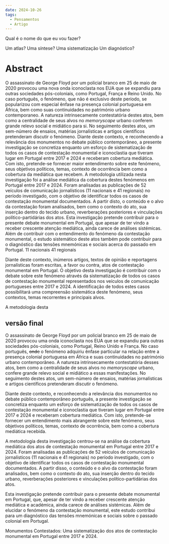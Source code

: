 ```yaml
---
date: 2024-10-26
tags:
  - Pensamentos
  - Artigo
---
```


Qual é o nome do que eu vou fazer?

Um atlas? Uma síntese?
Uma sistematização
Um diagnóstico?

# Abstract
O assassinato de George Floyd por um policial branco em 25 de maio de 2020 provocou uma nova onda iconoclasta nos EUA que se expandiu para outras sociedades pós-coloniais, como Portugal, França e Reino Unido. No caso português, o fenómeno, que não é exclusivo deste período, se popularizou com especial ênfase na presença colonial portuguesa em África, bem como suas continuidades no património urbano contemporaneo. 
A natureza intrinsecamente contestatória destes atos, bem como a centralidade de seus alvos no _memoryscape_ urbano conferem grande relevo social e midiático para si. No seguimento destes atos, um sem-número de ensaios, matérias jornalísticas e artigos científicos pretenderam discutir o fenómeno.
Diante deste contexto, e reconhecendo a relevância dos monumentos no debate público contemporâneo, a presente investigação se concretiza enquanto um esforço de sistematização de todos os casos de contestação monumental e iconoclastia que tiveram lugar em Portugal entre 2017 e 2024 e receberam cobertura mediática. Com isto, pretende-se fornecer maior entendimento sobre este fenómeno, seus objetivos políticos, temas, contexto de ocorrência bem como a cobertura da mediática que recebem.
A metodologia utilizada nesta investigação foi a análise mediática da cobertura destes fenómenos em Portugal entre 2017 e 2024. Foram analisadas as publicações de 52 veículos de comunicação jornalísticos (11 nacionais e 41 regionais) no período investigado, com o objetivo de identificar todos os casos de contestação monumental documentados. A partir disto, o conteúdo e o alvo da contestação foram analisados, bem como o contexto do ato, sua inserção dentro do tecido urbano, reverberações posteriores e vinculações político-partidárias dos atos. 
Esta investigação pretende contribuir para o presente debate monumental em Portugal, que apesar de ter vindo a receber crescente atenção mediática, ainda carece de análises sistémicas. Além de contribuir com o entendimento do fenómeno da contestação monumental, o estudo sistemático deste atos também pode contribuir para o diagnóstico das tensões mnemónicas e sociais acerca do passado em Portugal. 
11 nacionais
41 regionais 

Diante deste contexto, inúmeros artigos, textos de opinião e reportagens jornalísticas foram escritas, a favor ou contra, atos de contestação monumental em Portugal. O objetivo desta investigação é contribuir com o debate sobre este fenómeno através da sistematização de todos os casos de contestação monumental representados nos veículos de comunicação portugueses entre 2017 e 2024. A identificação de todos estes casos possibilitará uma compreensão sistemática deste fenómeno, seus contextos, temas recorrentes e principais alvos.

A metodologia desta

## versão final 
O assassinato de George Floyd por um policial branco em 25 de maio de 2020 provocou uma  onda iconoclasta nos EUA que se expandiu para outras sociedades pós-coloniais, como Portugal, Reino Unido e França. No caso português, ~~onde~~ o fenómeno adquiriu ênfase particular na relação entre a presença colonial portuguesa em África e suas continuidades no património urbano contemporâneo. A natureza intrinsecamente contestatória desses atos, bem como a centralidade de seus alvos no _memoryscape_ urbano, confere grande relevo social e midiático a essas manifestações. No seguimento destes atos, um sem-número de ensaios, matérias jornalísticas e artigos científicos pretenderam discutir o fenómeno.

Diante deste contexto, e reconhecendo a relevância dos monumentos no debate público contemporâneo português, a presente investigação se concretiza enquanto um esforço de sistematização de todos os casos de contestação monumental e iconoclastia que tiveram lugar em Portugal entre 2017 e 2024 e receberam cobertura mediática. Com isto, pretende-se fornecer um entendimento mais abrangente sobre este fenómeno, seus objetivos políticos, temas, contexto de ocorrência, bem como a cobertura mediática recebida.

A metodologia desta investigação centrou-se na análise da cobertura mediática dos atos de contestação monumental em Portugal entre 2017 e 2024. Foram analisadas as publicações de 52 veículos de comunicação jornalísticos (11 nacionais e 41 regionais) no período investigado, com o objetivo de identificar todos os casos de contestação monumental documentados. A partir disso, o conteúdo e o alvo da contestação foram analisados, bem como o contexto do ato, sua inserção dentro do tecido urbano, reverberações posteriores e vinculações político-partidárias dos atos.

Esta investigação pretende contribuir para o presente debate monumental em Portugal, que, apesar de ter vindo a receber crescente atenção mediática e académica, ainda carece de análises sistémicas. Além de elucidar o fenómeno da contestação monumental, este estudo contribui para um diagnóstico das tensões mnemónicas e sociais sobre o passado colonial em Portugal.

Monumentos Contestados: Uma sistematização dos atos de contestação monumental em Portugal entre 2017 e 2024.